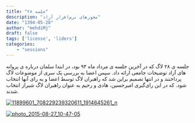 ```yaml
---
title: "جلسه ۲۸"
description: "مجوزهای نرم‌افزار آزاد"
date: "1394-05-28"
author: "mehdiMj"
draft: false
tags: ['license', 'liders']
categories:
    - "sessions"
---
```

جلسه ی ۲۸ لاگ که در آخرین جلسه ی مرداد ماه ۹۴ بود، در ابتدا سلمان درباره ی پروانه های آزاد توضیحات جامعی ارائه داد. سپس اعضا به بررسی یک سری از موضوعات لاگ پرداختند و در انتها تصمیم براین شد که راهبران لاگ توسط اعضا و به رای آنها انتخاب شود. که در این رای‌گیری امیرحسین، هادی و رحیم به عنوان راهبران لاگ شیراز انتخاب شدند.

[![11899601_708229239320611_1914645261_n](../../img/89fcfd2a-fdbb-11e6-86dd-a088b4d860141488289259.7149453.jpg)](img/89fcfd2a-fdbb-11e6-86dd-a088b4d860141488289259.7149453.jpg)

[![photo_2015-08-27_10-47-05](../../img/89fd00ae-fdbb-11e6-86dd-a088b4d860141488289259.7150145.jpg)](img/89fd00ae-fdbb-11e6-86dd-a088b4d860141488289259.7150145.jpg)
